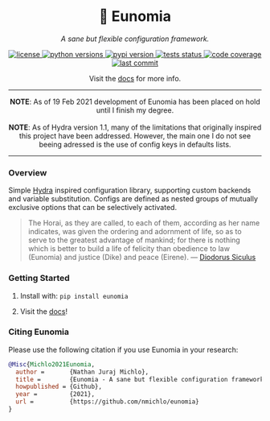 <p align="center">
    <h1 align="center">📜 Eunomia</h1>
    <p align="center">
        <i>A sane but flexible configuration framework.</i>
    </p>
</p>

<p align="center">
    <a href="https://choosealicense.com/licenses/mit/">
        <img alt="license" src="https://img.shields.io/github/license/nmichlo/eunomia?style=flat-square&color=lightgrey"/>
    </a>
    <a href="https://pypi.org/project/eunomia">
        <img alt="python versions" src="https://img.shields.io/pypi/pyversions/eunomia?style=flat-square"/>
    </a>
    <a href="https://pypi.org/project/eunomia">
        <img alt="pypi version" src="https://img.shields.io/pypi/v/eunomia?style=flat-square&color=blue"/>
    </a>
    <a href="https://github.com/nmichlo/eunomia/actions?query=workflow%3Atest">
        <img alt="tests status" src="https://img.shields.io/github/workflow/status/nmichlo/eunomia/test?label=tests&style=flat-square"/>
    </a>
    <a href="https://codecov.io/gh/nmichlo/eunomia/">
        <img alt="code coverage" src="https://img.shields.io/codecov/c/gh/nmichlo/eunomia?token=86IZK3J038&style=flat-square"/>
    </a>
    <a href="https://github.com/nmichlo/eunomia">
        <img alt="last commit" src="https://img.shields.io/github/last-commit/nmichlo/eunomia?style=flat-square&color=lightgrey"/>
    </a>
</p>

<p align="center">
    <p align="center">
        Visit the <a href="https://eunomia.dontpanic.sh/">docs</a> for more info.
    </p>
</p>

----------------------

<p align="center">
    <b>NOTE</b>: As of 19 Feb 2021 development of Eunomia has been placed on hold until I finish my degree.
    </br></br>
    <b>NOTE</b>: As of Hydra version 1.1, many of the limitations that originally inspired this project have been addressed. However, the main one I do not see beeing adressed is the use of config keys in defaults lists.
</p>

----------------------

### Overview

Simple [Hydra](https://github.com/facebookresearch/hydra) inspired configuration
library, supporting custom backends and variable substitution. Configs are defined as nested groups of mutually exclusive options
that can be selectively activated.

> The Horai, as they are called, to each of them, according as her name
> indicates, was given the ordering and adornment of life, so as to serve to
> the greatest advantage of mankind; for there is nothing which is better to
> build a life of felicity than obedience to law (Eunomia) and justice (Dike)
> and peace (Eirene).
> &mdash;&nbsp;[Diodorus&nbsp;Siculus](https://mythology.wikia.org/wiki/Eunomia)

### Getting Started

1. Install with: `pip install eunomia`

2. Visit the [docs](https://eunomia.dontpanic.sh)!

### Citing Eunomia

Please use the following citation if you use Eunomia in your research:

```bibtex
@Misc{Michlo2021Eunomia,
  author =       {Nathan Juraj Michlo},
  title =        {Eunomia - A sane but flexible configuration framework},
  howpublished = {Github},
  year =         {2021},
  url =          {https://github.com/nmichlo/eunomia}
}
```
